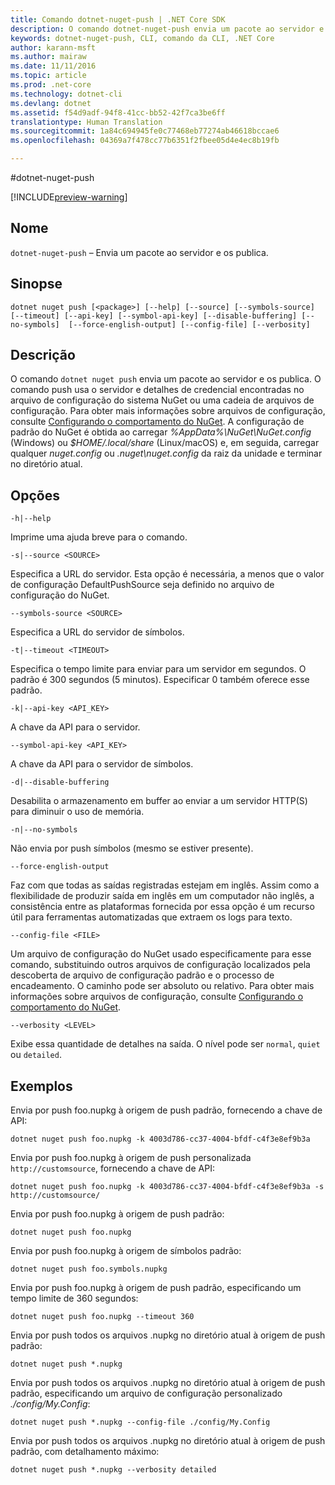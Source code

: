 ```yaml
---
title: Comando dotnet-nuget-push | .NET Core SDK
description: O comando dotnet-nuget-push envia um pacote ao servidor e os publica.
keywords: dotnet-nuget-push, CLI, comando da CLI, .NET Core
author: karann-msft
ms.author: mairaw
ms.date: 11/11/2016
ms.topic: article
ms.prod: .net-core
ms.technology: dotnet-cli
ms.devlang: dotnet
ms.assetid: f54d9adf-94f8-41cc-bb52-42f7ca3be6ff
translationtype: Human Translation
ms.sourcegitcommit: 1a84c694945fe0c77468eb77274ab46618bccae6
ms.openlocfilehash: 04369a7f478cc77b6351f2fbee05d4e4ec8b19fb

---
```


#<a name="dotnet-nuget-push"></a>dotnet-nuget-push

[!INCLUDE[preview-warning](../../../includes/warning.md)]

## <a name="name"></a>Nome 
`dotnet-nuget-push` – Envia um pacote ao servidor e os publica. 

## <a name="synopsis"></a>Sinopse

`dotnet nuget push [<package>] [--help] [--source] [--symbols-source] 
    [--timeout] [--api-key] [--symbol-api-key] [--disable-buffering] [--no-symbols] 
    [--force-english-output] [--config-file] [--verbosity]`

## <a name="description"></a>Descrição

O comando `dotnet nuget push` envia um pacote ao servidor e os publica. O comando push usa o servidor e detalhes de credencial encontradas no arquivo de configuração do sistema NuGet ou uma cadeia de arquivos de configuração. Para obter mais informações sobre arquivos de configuração, consulte [Configurando o comportamento do NuGet](https://docs.nuget.org/ndocs/consume-packages/configuring-nuget-behavior). A configuração de padrão do NuGet é obtida ao carregar *%AppData%\NuGet\NuGet.config* (Windows) ou *$HOME/.local/share* (Linux/macOS) e, em seguida, carregar qualquer *nuget.config* ou *.nuget\nuget.config* da raiz da unidade e terminar no diretório atual.

## <a name="options"></a>Opções

`-h|--help`

Imprime uma ajuda breve para o comando.  

`-s|--source <SOURCE>`

Especifica a URL do servidor. Esta opção é necessária, a menos que o valor de configuração DefaultPushSource seja definido no arquivo de configuração do NuGet.

`--symbols-source <SOURCE>`

Especifica a URL do servidor de símbolos.

`-t|--timeout <TIMEOUT>`

Especifica o tempo limite para enviar para um servidor em segundos. O padrão é 300 segundos (5 minutos). Especificar 0 também oferece esse padrão.

`-k|--api-key <API_KEY>`

A chave da API para o servidor.

`--symbol-api-key <API_KEY>`

A chave da API para o servidor de símbolos.

`-d|--disable-buffering`

Desabilita o armazenamento em buffer ao enviar a um servidor HTTP(S) para diminuir o uso de memória.

`-n|--no-symbols`

Não envia por push símbolos (mesmo se estiver presente).

`--force-english-output`

Faz com que todas as saídas registradas estejam em inglês. Assim como a flexibilidade de produzir saída em inglês em um computador não inglês, a consistência entre as plataformas fornecida por essa opção é um recurso útil para ferramentas automatizadas que extraem os logs para texto.

`--config-file <FILE>`

Um arquivo de configuração do NuGet usado especificamente para esse comando, substituindo outros arquivos de configuração localizados pela descoberta de arquivo de configuração padrão e o processo de encadeamento. O caminho pode ser absoluto ou relativo.
Para obter mais informações sobre arquivos de configuração, consulte [Configurando o comportamento do NuGet](https://docs.nuget.org/ndocs/consume-packages/configuring-nuget-behavior). 

`--verbosity <LEVEL>`

Exibe essa quantidade de detalhes na saída. O nível pode ser `normal`, `quiet` ou `detailed`.

## <a name="examples"></a>Exemplos

Envia por push foo.nupkg à origem de push padrão, fornecendo a chave de API:

`dotnet nuget push foo.nupkg -k 4003d786-cc37-4004-bfdf-c4f3e8ef9b3a`

Envia por push foo.nupkg à origem de push personalizada `http://customsource`, fornecendo a chave de API:

`dotnet nuget push foo.nupkg -k 4003d786-cc37-4004-bfdf-c4f3e8ef9b3a -s http://customsource/` 

Envia por push foo.nupkg à origem de push padrão:

`dotnet nuget push foo.nupkg` 

Envia por push foo.nupkg à origem de símbolos padrão:

`dotnet nuget push foo.symbols.nupkg`

Envia por push foo.nupkg à origem de push padrão, especificando um tempo limite de 360 segundos:

`dotnet nuget push foo.nupkg --timeout 360`

Envia por push todos os arquivos .nupkg no diretório atual à origem de push padrão:

`dotnet nuget push *.nupkg`

Envia por push todos os arquivos .nupkg no diretório atual à origem de push padrão, especificando um arquivo de configuração personalizado *./config/My.Config*:

`dotnet nuget push *.nupkg --config-file ./config/My.Config`

Envia por push todos os arquivos .nupkg no diretório atual à origem de push padrão, com detalhamento máximo:

`dotnet nuget push *.nupkg --verbosity detailed`



<!--HONumber=Nov16_HO3-->


